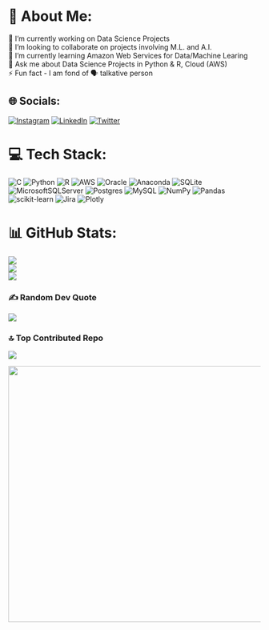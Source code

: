 ﻿# 💫 About Me:
🔭 I’m currently working on Data Science Projects <br>👯 I’m looking to collaborate on projects involving M.L. and A.I.<br>🌱 I’m currently learning Amazon Web Services for Data/Machine Learing <br>💬 Ask me about Data Science Projects in Python & R, Cloud (AWS)<br>⚡ Fun fact - I am fond of 🗣️ talkative person


## 🌐 Socials:
[![Instagram](https://img.shields.io/badge/Instagram-%23E4405F.svg?logo=Instagram&logoColor=white)](https://instagram.com/prince.kheni) [![LinkedIn](https://img.shields.io/badge/LinkedIn-%230077B5.svg?logo=linkedin&logoColor=white)](https://linkedin.com/in/prince-kheni) [![Twitter](https://img.shields.io/badge/Twitter-%231DA1F2.svg?logo=Twitter&logoColor=white)](https://twitter.com/prince_kheni) 

# 💻 Tech Stack:
![C](https://img.shields.io/badge/c-%2300599C.svg?style=for-the-badge&logo=c&logoColor=white) ![Python](https://img.shields.io/badge/python-3670A0?style=for-the-badge&logo=python&logoColor=ffdd54) ![R](https://img.shields.io/badge/r-%23276DC3.svg?style=for-the-badge&logo=r&logoColor=white) ![AWS](https://img.shields.io/badge/AWS-%23FF9900.svg?style=for-the-badge&logo=amazon-aws&logoColor=white) ![Oracle](https://img.shields.io/badge/Oracle-F80000?style=for-the-badge&logo=oracle&logoColor=white) ![Anaconda](https://img.shields.io/badge/Anaconda-%2344A833.svg?style=for-the-badge&logo=anaconda&logoColor=white) ![SQLite](https://img.shields.io/badge/sqlite-%2307405e.svg?style=for-the-badge&logo=sqlite&logoColor=white) ![MicrosoftSQLServer](https://img.shields.io/badge/Microsoft%20SQL%20Sever-CC2927?style=for-the-badge&logo=microsoft%20sql%20server&logoColor=white) ![Postgres](https://img.shields.io/badge/postgres-%23316192.svg?style=for-the-badge&logo=postgresql&logoColor=white) ![MySQL](https://img.shields.io/badge/mysql-%2300f.svg?style=for-the-badge&logo=mysql&logoColor=white) ![NumPy](https://img.shields.io/badge/numpy-%23013243.svg?style=for-the-badge&logo=numpy&logoColor=white) ![Pandas](https://img.shields.io/badge/pandas-%23150458.svg?style=for-the-badge&logo=pandas&logoColor=white) ![scikit-learn](https://img.shields.io/badge/scikit--learn-%23F7931E.svg?style=for-the-badge&logo=scikit-learn&logoColor=white) ![Jira](https://img.shields.io/badge/jira-%230A0FFF.svg?style=for-the-badge&logo=jira&logoColor=white) ![Plotly](https://img.shields.io/badge/Plotly-%233F4F75.svg?style=for-the-badge&logo=plotly&logoColor=white)
# 📊 GitHub Stats:
![](https://github-readme-stats.vercel.app/api?username=Prince0511&theme=dark&hide_border=false&include_all_commits=true&count_private=true)<br/>
![](https://github-readme-streak-stats.herokuapp.com/?user=Prince0511&theme=dark&hide_border=false)<br/>
![](https://github-readme-stats.vercel.app/api/top-langs/?username=Prince0511&theme=dark&hide_border=false&include_all_commits=true&count_private=true&layout=compact)

### ✍️ Random Dev Quote
![](https://quotes-github-readme.vercel.app/api?type=horizontal&theme=radical)

### 🔝 Top Contributed Repo
![](https://github-contributor-stats.vercel.app/api?username=Prince0511&limit=5&theme=dark&combine_all_yearly_contributions=true)

<img src="https://drive.google.com/file/d/1OPvoYZyyQKd7Ejjey2nfhlyLHZumaF4m/view?usp=sharing" width="512px"/>
